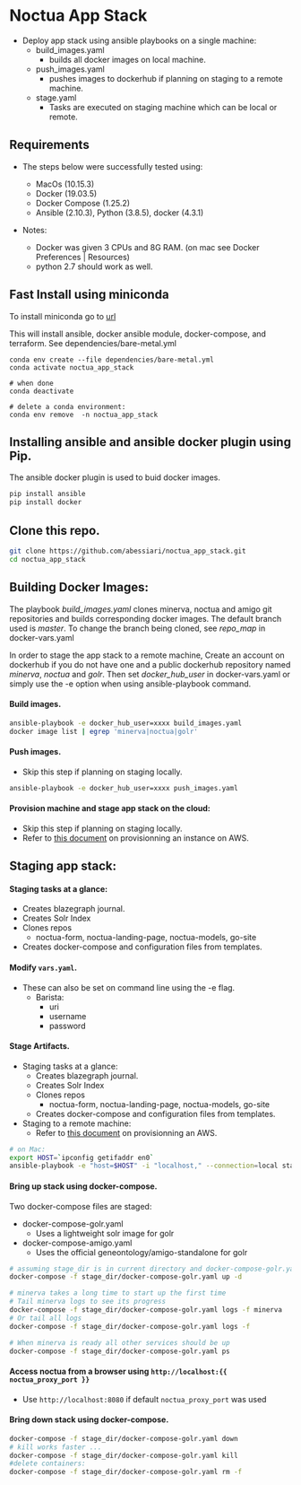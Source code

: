 # Noctua App Stack

- Deploy app stack using ansible playbooks on a single machine:
  - build_images.yaml
    - builds all docker images on local machine.
  - push_images.yaml
    - pushes images to dockerhub if planning on staging to a remote machine.
  - stage.yaml
    - Tasks are executed on staging machine which can be local or remote.
   

## Requirements 

- The steps below were successfully tested using:
    - MacOs (10.15.3)
    - Docker (19.03.5)
    - Docker Compose (1.25.2)
    - Ansible (2.10.3), Python (3.8.5), docker (4.3.1)
    
- Notes:
    - Docker was given 3 CPUs and 8G RAM. (on mac see Docker Preferences | Resources)
    - python 2.7 should work as well.
    
## Fast Install using miniconda

To install miniconda go to [url](https://docs.conda.io/en/latest/miniconda.html)

This will install ansible, docker ansible module, docker-compose, and terraform. 
See dependencies/bare-metal.yml

```
conda env create --file dependencies/bare-metal.yml
conda activate noctua_app_stack

# when done
conda deactivate

# delete a conda environment:
conda env remove  -n noctua_app_stack

```

## Installing ansible and ansible docker plugin using Pip.
 

The ansible docker plugin is used to buid docker images.

```sh
pip install ansible
pip install docker 
```

## Clone this repo.

```sh
git clone https://github.com/abessiari/noctua_app_stack.git
cd noctua_app_stack
```

## Building Docker Images:
The playbook <i>build_images.yaml</i> clones minerva, noctua and amigo git repositories 
and builds corresponding docker images. The default branch used is <i>master</i>. 
To change the branch being cloned, see <i>repo_map</i> in docker-vars.yaml

In order to stage the app stack to a remote machine, Create an account on dockerhub if you do not have one 
and a public dockerhub repository named <i>minerva</i>, <i>noctua</i> and <i>golr</i>. 
Then set <i>docker_hub_user</i> in docker-vars.yaml or simply 
use the -e option when using ansible-playbook command. 


#### Build images.

```sh
ansible-playbook -e docker_hub_user=xxxx build_images.yaml
docker image list | egrep 'minerva|noctua|golr'
```

#### Push images.
- Skip this step if planning on staging locally.

```sh
ansible-playbook -e docker_hub_user=xxxx push_images.yaml
```

#### Provision machine and stage app stack on the cloud:
- Skip this step if planning on staging locally. 
- Refer to [this document](./docs/AWS_README.md) on provisionning an instance on AWS.

## Staging app stack: 

#### Staging tasks at a glance:
- Creates blazegraph journal.
- Creates Solr Index
- Clones repos
  - noctua-form, noctua-landing-page, noctua-models, go-site
- Creates docker-compose and configuration files from templates.

#### Modify `vars.yaml`. 
- These can also be set on command line using the -e flag.
  - Barista:
    - uri
    - username
    - password
    
#### Stage Artifacts.
- Staging tasks at a glance:
  - Creates blazegraph journal.
  - Creates Solr Index
  - Clones repos
    - noctua-form, noctua-landing-page, noctua-models, go-site
  - Creates docker-compose and configuration files from templates.
- Staging to a remote machine:
  - Refer to [this document](./docs/AWS_README.md) on provisionning an AWS.

```sh
# on Mac:
export HOST=`ipconfig getifaddr en0`
ansible-playbook -e "host=$HOST" -i "localhost," --connection=local stage.yaml
```
#### Bring up stack using docker-compose.
Two docker-compose files are staged:
  - docker-compose-golr.yaml
    - Uses a lightweight solr image for golr
  - docker-compose-amigo.yaml
    - Uses the official geneontology/amigo-standalone for golr

```sh
# assuming stage_dir is in current directory and docker-compose-golr.yaml is used:
docker-compose -f stage_dir/docker-compose-golr.yaml up -d

# minerva takes a long time to start up the first time
# Tail minerva logs to see its progress
docker-compose -f stage_dir/docker-compose-golr.yaml logs -f minerva
# Or tail all logs
docker-compose -f stage_dir/docker-compose-golr.yaml logs -f

# When minerva is ready all other services should be up
docker-compose -f stage_dir/docker-compose-golr.yaml ps
```

#### Access noctua from a browser using `http://localhost:{{ noctua_proxy_port }}`
- Use `http://localhost:8080` if default `noctua_proxy_port` was used

#### Bring down stack using docker-compose. 

```sh
docker-compose -f stage_dir/docker-compose-golr.yaml down
# kill works faster ...
docker-compose -f stage_dir/docker-compose-golr.yaml kill
#delete containers:
docker-compose -f stage_dir/docker-compose-golr.yaml rm -f
```
